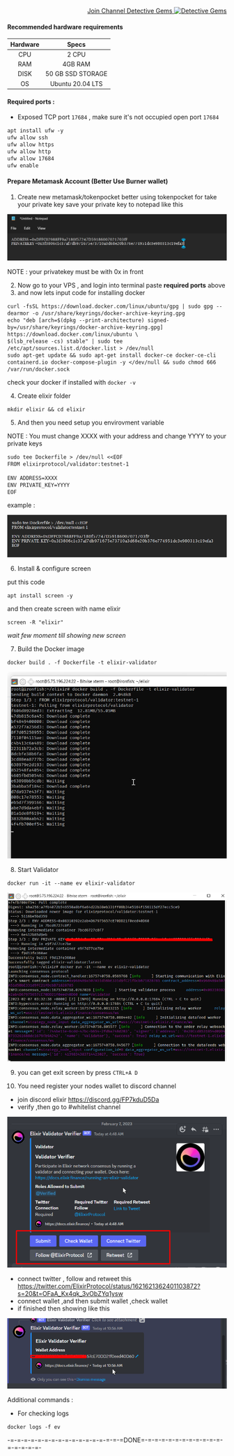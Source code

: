 <p align="right">
<html>
   <body>
      <a href="https://t.me/detective_gems/">
         Join Channel Detective Gems  <img alt="Detective Gems"src="https://user-images.githubusercontent.com/48665887/191190210-b1c14331-4bd5-45ae-a271-e4f967ad7e45.png"
         width="20" height="20">
      </a>
   </body>
</html>
</p>

#### Recommended hardware requirements

| Hardware |       Specs       |
| :------: | :---------------: |
|   CPU    |       2 CPU       |
|   RAM    |      4GB RAM      |
|   DISK   | 50 GB SSD STORAGE |
|    OS    | Ubuntu 20.04 LTS  |

#### Required ports :

- Exposed TCP port `17684` , make sure it's not occupied
  open port `17684`

```
apt install ufw -y
ufw allow ssh
ufw allow https
ufw allow http
ufw allow 17684
ufw enable
```

#### Prepare Metamask Account (Better Use Burner wallet)

1. Create new metamask/tokenpocket
   better using tokenpocket for take your private key
   save your private key to notepad like this

![img](image/Screenshot_1.png)

NOTE : your privatekey must be with 0x in front

2. Now go to your VPS , and login into terminal paste **required ports** above
3. and now lets input code for installing docker

```
curl -fsSL https://download.docker.com/linux/ubuntu/gpg | sudo gpg --dearmor -o /usr/share/keyrings/docker-archive-keyring.gpg
echo "deb [arch=$(dpkg --print-architecture) signed-by=/usr/share/keyrings/docker-archive-keyring.gpg] https://download.docker.com/linux/ubuntu \
$(lsb_release -cs) stable" | sudo tee /etc/apt/sources.list.d/docker.list > /dev/null
sudo apt-get update && sudo apt-get install docker-ce docker-ce-cli containerd.io docker-compose-plugin -y </dev/null && sudo chmod 666 /var/run/docker.sock
```

check your docker if installed with `docker -v`

4. Create elixir folder

```
mkdir elixir && cd elixir
```

5. And then you need setup you envirovment variable

NOTE :
You must change XXXX with your address
and change YYYY to your private keys

```
sudo tee Dockerfile > /dev/null <<EOF
FROM elixirprotocol/validator:testnet-1

ENV ADDRESS=XXXX
ENV PRIVATE_KEY=YYYY
EOF
```

example :

![img](./image/Screenshot_2.png)

6. Install & configure screen

put this code

```
apt install screen -y
```

and then create screen with name elixir

```
screen -R "elixir"
```

_wait few moment till showing new screen_

7. Build the Docker image

```
docker build . -f Dockerfile -t elixir-validator
```

![img](./image/photo_2023-02-07_11-23-28.jpg)

8. Start Validator

```
docker run -it --name ev elixir-validator
```

![img](image/photo_2023-02-07_11-24-11.jpg)

9. you can get exit screen by press `CTRL+A D`

10. You need register your nodes wallet to discord channel

- join discord elixir https://discord.gg/FP7kduD5Da
- verify ,then go to #whitelist channel

![img](image/Screenshot_3.png)

- connect twitter , follow and retweet this https://twitter.com/ElixirProtocol/status/1621621362401103872?s=20&t=OFaA_Kx4qk_3vObZYq1ysw
- connect wallet ,and then submit wallet ,check wallet
- if finished then showing like this

![img](image/Screenshot_4.png)

Additional commands :

- For checking logs

```
docker logs -f ev
```

-=-=-=-=-=-=-=-=-=-=-=-=-=-=-=-=-=DONE=-=-=-=-=-=-=-=-=-=-=-=-=-=-=-=-=-
